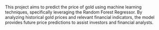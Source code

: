 This project aims to predict the price of gold using machine learning techniques, specifically leveraging the Random Forest Regressor. By analyzing historical gold prices and relevant financial indicators, the model provides future price predictions to assist investors and financial analysts.

